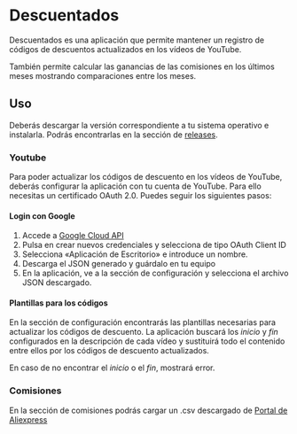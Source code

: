 # Descuentados

Descuentados es una aplicación que permite mantener un registro de códigos de descuentos actualizados en los vídeos de YouTube.

También permite calcular las ganancias de las comisiones en los últimos meses mostrando comparaciones entre los meses.

## Uso
Deberás descargar la versión correspondiente a tu sistema operativo e instalarla. Podrás encontrarlas en la sección de [releases](https://github.com/miguelangel_lv/descuentados/releases).

### Youtube

Para poder actualizar los códigos de descuento en los vídeos de YouTube, deberás configurar la aplicación con tu cuenta de YouTube. Para ello
necesitas un certificado OAuth 2.0. Puedes seguir los siguientes pasos:

#### Login con Google
1. Accede a [Google Cloud API](https://console.cloud.google.com/apis/credentials)
2. Pulsa en crear nuevos credenciales y selecciona de tipo OAuth Client ID
3. Selecciona «Aplicación de Escritorio» e introduce un nombre.
4. Descarga el JSON generado y guárdalo en tu equipo
5. En la aplicación, ve a la sección de configuración y selecciona el archivo JSON descargado.

#### Plantillas para los códigos
En la sección de configuración encontrarás las plantillas necesarias para actualizar los códigos de descuento.
La aplicación buscará los _inicio_ y _fin_ configurados en la descripción de cada vídeo y sustituirá todo el contenido entre ellos por los códigos de descuento actualizados.

En caso de no encontrar el _inicio_ o el _fin_, mostrará error.


### Comisiones
En la sección de comisiones podrás cargar un .csv descargado de [Portal de Aliexpress](https://portals.aliexpress.com/affiportals/web/order_tracking.htm)